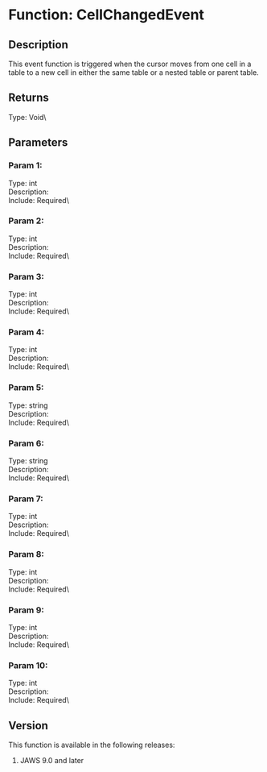 # Function: CellChangedEvent

## Description

This event function is triggered when the cursor moves from one cell in
a table to a new cell in either the same table or a nested table or
parent table.

## Returns

Type: Void\

## Parameters

### Param 1:

Type: int\
Description:\
Include: Required\

### Param 2:

Type: int\
Description:\
Include: Required\

### Param 3:

Type: int\
Description:\
Include: Required\

### Param 4:

Type: int\
Description:\
Include: Required\

### Param 5:

Type: string\
Description:\
Include: Required\

### Param 6:

Type: string\
Description:\
Include: Required\

### Param 7:

Type: int\
Description:\
Include: Required\

### Param 8:

Type: int\
Description:\
Include: Required\

### Param 9:

Type: int\
Description:\
Include: Required\

### Param 10:

Type: int\
Description:\
Include: Required\

## Version

This function is available in the following releases:

1.  JAWS 9.0 and later

